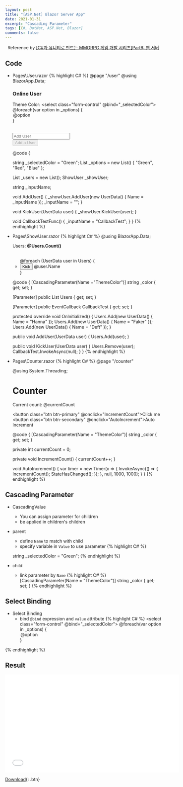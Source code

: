 ```yaml
---
layout: post
title: "[ASP.Net] Blazor Server App"
date: 2021-01-31
excerpt: "Cascading Parameter"
tags: [C#, DotNet, ASP.Net, Blazor]
comments: false
---
```


<center>Reference by <a href="https://www.inflearn.com/course/%EC%9C%A0%EB%8B%88%ED%8B%B0-MMORPG-%EA%B0%9C%EB%B0%9C-part6/dashboard">[C#과 유니티로 만드는 MMORPG 게임 개발 시리즈]Part6: 웹 서버</a></center>


## Code

* Pages\User.razor
{% highlight C# %}
  @page "/user"
  @using  BlazorApp.Data;

  <h3>Online User</h3>

  <label>Theme Color:</label>
  <select class="form-control" @bind="_selectedColor">
    @foreach(var option in _options)
    {
      <option value="@option">
        @option
      </option>
    }
  </select>

  <CascadingValue Name="ThemeColor" Value="_selectedColor">
    <ShowUser Users="_users" CallbackTest="CallbackTestFunc" @ref="_showUser"></ShowUser>
  </CascadingValue>

  <br />

  <div class="container">
    <div class="row">
      <div class="col">
        <input class="form-control" placeholder="Add User"@bind-value="_inputName" />
      </div>
      <div class="col">
        <button class="@_btnClass" type="button" @onclick="AddUser" disabled="@(_users.Count()>=5)">Add a User</button>
      </div>
    </div>
  </div>

  @code {

    string _selectedColor = "Green";
    List<string> _options = new List<string>() { "Green", "Red", "Blue" };

    List<UserData> _users = new List<UserData>();
    ShowUser _showUser;

    string _inputName;

    void AddUser()
    {
      _showUser.AddUser(new UserData() { Name = _inputName });
      _inputName = "";
    }

    void KickUser(UserData user)
    {
      _showUser.KickUser(user);
    }

    void CallbackTestFunc()
    {
      _inputName = "CallbackTest";
    }
  }
{% endhighlight %}

* Pages\ShowUser.razor
{% highlight C# %}
  @using BlazorApp.Data;

  <p>
    Users: <b>@Users.Count()</b>
  </p>

  <Counter></Counter>

  <br />

  <ul class="list-group">
    @foreach (UserData user in Users)
    {
      <li @key="user" class="list-group-item">
        <button type="button" class="btn btn-link" @onclick="(() => KickUser(user))">Kick</button>
        <label style="color:@_color">@user.Name</label>
      </li>
    }
  </ul>

  @code {
    [CascadingParameter(Name ="ThemeColor")]
    string _color { get; set; }  

    [Parameter]
    public List<UserData> Users { get; set; }

    [Parameter]
    public EventCallback CallbackTest { get; set; }

    protected override void OnInitialized()
    {
      Users.Add(new UserData() { Name = "Hanna" });
      Users.Add(new UserData() { Name = "Faker" });
      Users.Add(new UserData() { Name = "Deft" });
    }

    public void AddUser(UserData user)
    {
      Users.Add(user);
    }

    public void KickUser(UserData user)
    {
      Users.Remove(user);
      CallbackTest.InvokeAsync(null);
    }
  }
{% endhighlight %}

* Pages\Counter.razor
{% highlight C# %}
  @page "/counter"

  @using System.Threading;

  <h1 style="color:@_color">Counter</h1>

  <p>Current count: @currentCount</p>

  <button class="btn btn-primary" @onclick="IncrementCount">Click me</button>
  <button class="btn btn-secondary" @onclick="AutoIncrement">Auto Increment</button>


  @code {
    [CascadingParameter(Name = "ThemeColor")]
    string _color { get; set; }

    private int currentCount = 0;

    private void IncrementCount()
    {
      currentCount++;
    }

    void AutoIncrement()
    {
      var timer = new Timer(x =>
      {
        InvokeAsync(() =>
        {
          IncrementCount();
          StateHasChanged();
        });
      }, null, 1000, 1000);
    }
  }
{% endhighlight %}


## Cascading Parameter
* CascadingValue
  - You can assign parameter for children
  - be applied in children's children
* parent
  - define `Name` to match with child
  - specify variable in `Value` to use parameter
{% highlight C# %}
  <CascadingValue Name="ThemeColor" Value="_selectedColor">
    <ShowUser Users="_users" CallbackTest="CallbackTestFunc" @ref="_showUser"></ShowUser>
  </CascadingValue>

  string _selectedColor = "Green";
{% endhighlight %}

* child
  - link parameter by `Name`
{% highlight C# %}
  [CascadingParameter(Name = "ThemeColor")]
  string _color { get; set; }
{% endhighlight %}


## Select Binding
* Select Binding
  - bind `@bind` expression and `value` attribute
{% highlight C# %}
  <select class="form-control" @bind="_selectedColor">
    @foreach(var option in _options)
    {
      <option value="@option">
        @option
      </option>
    }
  </select>
{% endhighlight %}


## Result
<iframe width="560" height="315" src="/assets/video/posts/aspdotnet_blazorapp/BlazorApp-Cascading-Parameter.mp4" frameborder="0"> </iframe>

[Download](https://github.com/leehuhlee/CShap){: .btn}
